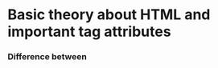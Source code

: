 # Basic theory about HTML and important tag attributes

### Difference between <script>, <script async>, <script defer>

**<script>** - HTML parsing is blocked, the script is fetched and executed immediately, HTML parsing resumes after the script is executed.  
**<script async>** - The script will be fetched in parallel to HTML parsing and executed as soon as it is available (potentially before HTML parsing completes).
  Use async when the script is independent of any other scripts on the page, for example, analytics.  

**<script defer>** - The script will be fetched in parallel to HTML parsing and executed when the page has finished parsing. If there are multiple of them, each deferred script is executed in the order they were encoun­tered in the document. If a script relies on a fully-parsed DOM, the defer attribute will be useful in ensuring that the HTML is fully parsed before executing. There's not much difference in putting a normal <script> at the end of <body>. A deferred script must not contain document.write.  

### What is progressive rendering ?

### What the difference between block and inline elements 

Unlike a block element, an inline element does not wrap on a new line, but is located on the same line as the previous element. Such elements are usually located inside block elements and their width depends only on the content and CSS settings. Another difference between an inline element and a block element is that it can only contain content and other inline elements. You cannot nest block elements in inline elements.  
Inline elemens: <a>, <span>, <strong>, <em>, <img>  
  
CSS display property: change element type: `display: inline;` or `display: block;`;

### Схлопывающиеся отступы

Этот эфект наблюдается в блочных елементов расположеных друг за другом вертикально. Отступы в таком случае не суммируются, а объединяются между собой. Значения отступов сравниваются между собой, и остаётся наибольшее число. 

### Зачем используются <meta> теги

